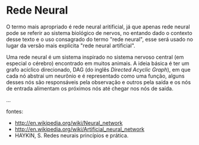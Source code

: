 # Rede Neural

O termo mais apropriado é rede neural aritificial, já que apenas rede neural
pode se referir ao sistema biológico de nervos, no entando dado o contexto desse
texto e o uso consagrado do termo "rede neural", esse será usado no lugar da
versão mais explícita "rede neural artificial".

Uma rede neural é um sistema inspirado no sistema nervoso central (em especial o cérebro)
encontrado em muitos animais. A ideia básica é ter um grafo acíclico direcionado, DAG (do inglês *Directed Acyclic Graph*),
em que cada nó abstrai um neurônio e é representado como uma função, alguns desses nós
são responsáveis pela observação e outros pela saída e os nós de entrada alimentam os
próximos nós até chegar nos nós de saída.

...


fontes:

- http://en.wikipedia.org/wiki/Neural_network
- http://en.wikipedia.org/wiki/Artificial_neural_network
- HAYKIN, S. Redes neurais princípios e prática.
